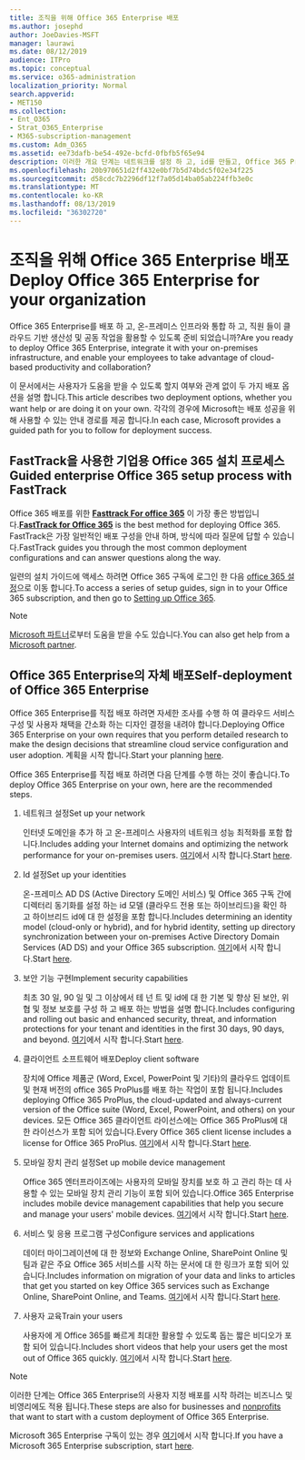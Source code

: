 ```yaml
---
title: 조직을 위해 Office 365 Enterprise 배포
ms.author: josephd
author: JoeDavies-MSFT
manager: laurawi
ms.date: 08/12/2019
audience: ITPro
ms.topic: conceptual
ms.service: o365-administration
localization_priority: Normal
search.appverid:
- MET150
ms.collection:
- Ent_O365
- Strat_O365_Enterprise
- M365-subscription-management
ms.custom: Adm_O365
ms.assetid: ee73dafb-be54-492e-bcfd-0fbfb5f65e94
description: 이러한 개요 단계는 네트워크를 설정 하 고, id를 만들고, Office 365 ProPlus를 배포 하 고, 데이터를 마이그레이션하고, 조직의 사용자가 Office 365 사용을 시작 하는 데 도움을 주기 위한 것입니다.
ms.openlocfilehash: 20b970651d2ff432e0bf7b5d74bdc5f02e34f225
ms.sourcegitcommit: d58cdc7b2296df12f7a05d14ba05ab224ffb3e0c
ms.translationtype: MT
ms.contentlocale: ko-KR
ms.lasthandoff: 08/13/2019
ms.locfileid: "36302720"
---
```

# <a name="deploy-office-365-enterprise-for-your-organization"></a><span data-ttu-id="d940d-103">조직을 위해 Office 365 Enterprise 배포</span><span class="sxs-lookup"><span data-stu-id="d940d-103">Deploy Office 365 Enterprise for your organization</span></span>

<span data-ttu-id="d940d-104">Office 365 Enterprise를 배포 하 고, 온-프레미스 인프라와 통합 하 고, 직원 들이 클라우드 기반 생산성 및 공동 작업을 활용할 수 있도록 준비 되었습니까?</span><span class="sxs-lookup"><span data-stu-id="d940d-104">Are you ready to deploy Office 365 Enterprise, integrate it with your on-premises infrastructure, and enable your employees to take advantage of cloud-based productivity and collaboration?</span></span>

<span data-ttu-id="d940d-105">이 문서에서는 사용자가 도움을 받을 수 있도록 할지 여부와 관계 없이 두 가지 배포 옵션을 설명 합니다.</span><span class="sxs-lookup"><span data-stu-id="d940d-105">This article describes two deployment options, whether you want help or are doing it on your own.</span></span> <span data-ttu-id="d940d-106">각각의 경우에 Microsoft는 배포 성공을 위해 사용할 수 있는 안내 경로를 제공 합니다.</span><span class="sxs-lookup"><span data-stu-id="d940d-106">In each case, Microsoft provides a guided path for you to follow for deployment success.</span></span>

## <a name="guided-enterprise-office-365-setup-process-with-fasttrack"></a><span data-ttu-id="d940d-107">FastTrack을 사용한 기업용 Office 365 설치 프로세스</span><span class="sxs-lookup"><span data-stu-id="d940d-107">Guided enterprise Office 365 setup process with FastTrack</span></span>

<span data-ttu-id="d940d-108">Office 365 배포를 위한 **[Fasttrack For office 365](https://docs.microsoft.com/fasttrack/O365-fasttrack-benefit-for-office-365)** 이 가장 좋은 방법입니다.</span><span class="sxs-lookup"><span data-stu-id="d940d-108">**[FastTrack for Office 365](https://docs.microsoft.com/fasttrack/O365-fasttrack-benefit-for-office-365)** is the best method for deploying Office 365.</span></span> <span data-ttu-id="d940d-109">FastTrack은 가장 일반적인 배포 구성을 안내 하며, 방식에 따라 질문에 답할 수 있습니다.</span><span class="sxs-lookup"><span data-stu-id="d940d-109">FastTrack guides you through the most common deployment configurations and can answer questions along the way.</span></span> 

<span data-ttu-id="d940d-110">일련의 설치 가이드에 액세스 하려면 Office 365 구독에 로그인 한 다음 [office 365 설정](https://aka.ms/o365fasttrack)으로 이동 합니다.</span><span class="sxs-lookup"><span data-stu-id="d940d-110">To access a series of setup guides, sign in to your Office 365 subscription, and then go to [Setting up Office 365](https://aka.ms/o365fasttrack).</span></span>

>[!Note]
><span data-ttu-id="d940d-111">[Microsoft 파트너](https://www.microsoft.com/solution-providers/home)로부터 도움을 받을 수도 있습니다.</span><span class="sxs-lookup"><span data-stu-id="d940d-111">You can also get help from a [Microsoft partner](https://www.microsoft.com/solution-providers/home).</span></span>
>

## <a name="self-deployment-of-office-365-enterprise"></a><span data-ttu-id="d940d-112">Office 365 Enterprise의 자체 배포</span><span class="sxs-lookup"><span data-stu-id="d940d-112">Self-deployment of Office 365 Enterprise</span></span>

<span data-ttu-id="d940d-113">Office 365 Enterprise를 직접 배포 하려면 자세한 조사를 수행 하 여 클라우드 서비스 구성 및 사용자 채택을 간소화 하는 디자인 결정을 내려야 합니다.</span><span class="sxs-lookup"><span data-stu-id="d940d-113">Deploying Office 365 Enterprise on your own requires that you perform detailed research to make the design decisions that streamline cloud service configuration and user adoption.</span></span> <span data-ttu-id="d940d-114">계획을 시작 [](get-your-organization-ready-for-office-365.md)합니다.</span><span class="sxs-lookup"><span data-stu-id="d940d-114">Start your planning [here](get-your-organization-ready-for-office-365.md).</span></span>

<span data-ttu-id="d940d-115">Office 365 Enterprise를 직접 배포 하려면 다음 단계를 수행 하는 것이 좋습니다.</span><span class="sxs-lookup"><span data-stu-id="d940d-115">To deploy Office 365 Enterprise on your own, here are the recommended steps.</span></span>

1. <span data-ttu-id="d940d-116">네트워크 설정</span><span class="sxs-lookup"><span data-stu-id="d940d-116">Set up your network</span></span>

   <span data-ttu-id="d940d-117">인터넷 도메인을 추가 하 고 온-프레미스 사용자의 네트워크 성능 최적화를 포함 합니다.</span><span class="sxs-lookup"><span data-stu-id="d940d-117">Includes adding your Internet domains and optimizing the network performance for your on-premises users.</span></span> <span data-ttu-id="d940d-118">[여기](set-up-network-for-office-365.md)에서 시작 합니다.</span><span class="sxs-lookup"><span data-stu-id="d940d-118">Start [here](set-up-network-for-office-365.md).</span></span>
 
2. <span data-ttu-id="d940d-119">Id 설정</span><span class="sxs-lookup"><span data-stu-id="d940d-119">Set up your identities</span></span>

   <span data-ttu-id="d940d-120">온-프레미스 AD DS (Active Directory 도메인 서비스) 및 Office 365 구독 간에 디렉터리 동기화를 설정 하는 id 모델 (클라우드 전용 또는 하이브리드)을 확인 하 고 하이브리드 id에 대 한 설정을 포함 합니다.</span><span class="sxs-lookup"><span data-stu-id="d940d-120">Includes determining an identity model (cloud-only or hybrid), and for hybrid identity, setting up directory synchronization between your on-premises Active Directory Domain Services (AD DS) and your Office 365 subscription.</span></span> <span data-ttu-id="d940d-121">[여기](protect-your-global-administrator-accounts.md)에서 시작 합니다.</span><span class="sxs-lookup"><span data-stu-id="d940d-121">Start [here](protect-your-global-administrator-accounts.md).</span></span>

3. <span data-ttu-id="d940d-122">보안 기능 구현</span><span class="sxs-lookup"><span data-stu-id="d940d-122">Implement security capabilities</span></span>

   <span data-ttu-id="d940d-123">최초 30 일, 90 일 및 그 이상에서 테 넌 트 및 id에 대 한 기본 및 향상 된 보안, 위협 및 정보 보호를 구성 하 고 배포 하는 방법을 설명 합니다.</span><span class="sxs-lookup"><span data-stu-id="d940d-123">Includes configuring and rolling out basic and enhanced security, threat, and information protections for your tenant and identities in the first 30 days, 90 days, and beyond.</span></span> <span data-ttu-id="d940d-124">[여기](https://docs.microsoft.com/office365/securitycompliance/security-roadmap)에서 시작 합니다.</span><span class="sxs-lookup"><span data-stu-id="d940d-124">Start [here](https://docs.microsoft.com/office365/securitycompliance/security-roadmap).</span></span>
 
4. <span data-ttu-id="d940d-125">클라이언트 소프트웨어 배포</span><span class="sxs-lookup"><span data-stu-id="d940d-125">Deploy client software</span></span>

   <span data-ttu-id="d940d-126">장치에 Office 제품군 (Word, Excel, PowerPoint 및 기타)의 클라우드 업데이트 및 현재 버전의 office 365 ProPlus를 배포 하는 작업이 포함 됩니다.</span><span class="sxs-lookup"><span data-stu-id="d940d-126">Includes deploying Office 365 ProPlus, the cloud-updated and always-current version of the Office suite (Word, Excel, PowerPoint, and others) on your devices.</span></span> <span data-ttu-id="d940d-127">모든 Office 365 클라이언트 라이선스에는 Office 365 ProPlus에 대 한 라이선스가 포함 되어 있습니다.</span><span class="sxs-lookup"><span data-stu-id="d940d-127">Every Office 365 client license includes a license for Office 365 ProPlus.</span></span> <span data-ttu-id="d940d-128">[여기](https://docs.microsoft.com/DeployOffice/deployment-guide-for-office-365-proplus)에서 시작 합니다.</span><span class="sxs-lookup"><span data-stu-id="d940d-128">Start [here](https://docs.microsoft.com/DeployOffice/deployment-guide-for-office-365-proplus).</span></span>
 
5. <span data-ttu-id="d940d-129">모바일 장치 관리 설정</span><span class="sxs-lookup"><span data-stu-id="d940d-129">Set up mobile device management</span></span>

   <span data-ttu-id="d940d-130">Office 365 엔터프라이즈에는 사용자의 모바일 장치를 보호 하 고 관리 하는 데 사용할 수 있는 모바일 장치 관리 기능이 포함 되어 있습니다.</span><span class="sxs-lookup"><span data-stu-id="d940d-130">Office 365 Enterprise includes mobile device management capabilities that help you secure and manage your users' mobile devices.</span></span> <span data-ttu-id="d940d-131">[여기](https://support.office.com/article/set-up-mobile-device-management-mdm-in-office-365-dd892318-bc44-4eb1-af00-9db5430be3cd)에서 시작 합니다.</span><span class="sxs-lookup"><span data-stu-id="d940d-131">Start [here](https://support.office.com/article/set-up-mobile-device-management-mdm-in-office-365-dd892318-bc44-4eb1-af00-9db5430be3cd).</span></span>
 
6. <span data-ttu-id="d940d-132">서비스 및 응용 프로그램 구성</span><span class="sxs-lookup"><span data-stu-id="d940d-132">Configure services and applications</span></span>

   <span data-ttu-id="d940d-133">데이터 마이그레이션에 대 한 정보와 Exchange Online, SharePoint Online 및 팀과 같은 주요 Office 365 서비스를 시작 하는 문서에 대 한 링크가 포함 되어 있습니다.</span><span class="sxs-lookup"><span data-stu-id="d940d-133">Includes information on migration of your data and links to articles that get you started on key Office 365 services such as Exchange Online, SharePoint Online, and Teams.</span></span> <span data-ttu-id="d940d-134">[여기](configure-services-and-applications.md)에서 시작 합니다.</span><span class="sxs-lookup"><span data-stu-id="d940d-134">Start [here](configure-services-and-applications.md).</span></span>
 
7. <span data-ttu-id="d940d-135">사용자 교육</span><span class="sxs-lookup"><span data-stu-id="d940d-135">Train your users</span></span>

   <span data-ttu-id="d940d-136">사용자에 게 Office 365를 빠르게 최대한 활용할 수 있도록 돕는 짧은 비디오가 포함 되어 있습니다.</span><span class="sxs-lookup"><span data-stu-id="d940d-136">Includes short videos that help your users get the most out of Office 365 quickly.</span></span> <span data-ttu-id="d940d-137">[여기](https://docs.microsoft.com/office365/admin/admin-overview/get-started-with-office-365#training-resources-for-your-users)에서 시작 합니다.</span><span class="sxs-lookup"><span data-stu-id="d940d-137">Start [here](https://docs.microsoft.com/office365/admin/admin-overview/get-started-with-office-365#training-resources-for-your-users).</span></span>
 

>[!Note]
><span data-ttu-id="d940d-138">이러한 단계는 Office 365 Enterprise의 [](https://go.microsoft.com/fwlink/?LinkId=627221) 사용자 지정 배포를 시작 하려는 비즈니스 및 비영리에도 적용 됩니다.</span><span class="sxs-lookup"><span data-stu-id="d940d-138">These steps are also for businesses and [nonprofits](https://go.microsoft.com/fwlink/?LinkId=627221) that want to start with a custom deployment of Office 365 Enterprise.</span></span> 
>

<span data-ttu-id="d940d-139">Microsoft 365 Enterprise 구독이 있는 경우 [여기](https://docs.microsoft.com/microsoft-365/enterprise/deploy-microsoft-365-enterprise)에서 시작 합니다.</span><span class="sxs-lookup"><span data-stu-id="d940d-139">If you have a Microsoft 365 Enterprise subscription, start [here](https://docs.microsoft.com/microsoft-365/enterprise/deploy-microsoft-365-enterprise).</span></span>
